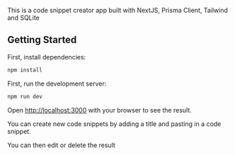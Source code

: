 This is a code snippet creator app built with NextJS, Prisma Client, Tailwind and SQLite

## Getting Started

First, install dependencies:

```bash
npm install
```

First, run the development server:

```bash
npm run dev
```

Open [http://localhost:3000](http://localhost:3000) with your browser to see the result.

You can create new code snippets by adding a title and pasting in a code snippet.

You can then edit or delete the result

